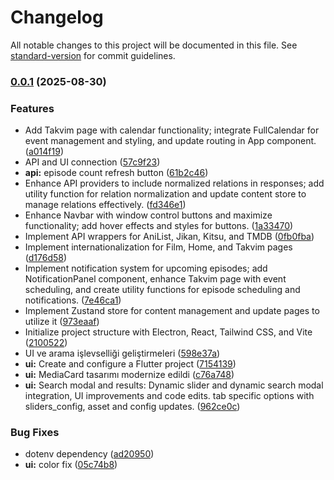 # Changelog

All notable changes to this project will be documented in this file. See [standard-version](https://github.com/conventional-changelog/standard-version) for commit guidelines.

### [0.0.1](https://github.com/macidko/Watchflow/compare/v0.9.1...v0.0.1) (2025-08-30)


### Features

* Add Takvim page with calendar functionality; integrate FullCalendar for event management and styling, and update routing in App component. ([a014f19](https://github.com/macidko/Watchflow/commit/a014f19484808798293635f3698bdd9d4b757a17))
* API and UI connection ([57c9f23](https://github.com/macidko/Watchflow/commit/57c9f237b206f54d2b758896eed6f00ef963e400))
* **api:** episode count refresh button ([61b2c46](https://github.com/macidko/Watchflow/commit/61b2c464838659417229724b1337bc1c99ff5627))
* Enhance API providers to include normalized relations in responses; add utility function for relation normalization and update content store to manage relations effectively. ([fd346e1](https://github.com/macidko/Watchflow/commit/fd346e1eaff91231f8af6bc08766b4976b332f66))
* Enhance Navbar with window control buttons and maximize functionality; add hover effects and styles for buttons. ([1a33470](https://github.com/macidko/Watchflow/commit/1a33470cdb2cf74e6f0cc422161647ed7f966672))
* Implement API wrappers for AniList, Jikan, Kitsu, and TMDB ([0fb0fba](https://github.com/macidko/Watchflow/commit/0fb0fbaa0373c379b2be0508195a73bf4997ba79))
* Implement internationalization for Film, Home, and Takvim pages ([d176d58](https://github.com/macidko/Watchflow/commit/d176d58428c12dd12d2ab71a3a3be0be1d009e53))
* Implement notification system for upcoming episodes; add NotificationPanel component, enhance Takvim page with event scheduling, and create utility functions for episode scheduling and notifications. ([7e46ca1](https://github.com/macidko/Watchflow/commit/7e46ca1600c8a7f0c6323f62cf1e05d053c2be32))
* Implement Zustand store for content management and update pages to utilize it ([973eaaf](https://github.com/macidko/Watchflow/commit/973eaaf50a875bba1def908d68fa2b43ab1d2dc0))
* Initialize project structure with Electron, React, Tailwind CSS, and Vite ([2100522](https://github.com/macidko/Watchflow/commit/210052223c3840059479490e46b903ace644a28f))
* UI ve arama işlevselliği geliştirmeleri ([598e37a](https://github.com/macidko/Watchflow/commit/598e37ad4d783a5ade4d66855e02e70db93d0737))
* **ui:** Create and configure a Flutter project ([7154139](https://github.com/macidko/Watchflow/commit/715413979e2be798c095b547bd275ea22a8f76a5))
* **ui:** MediaCard tasarımı modernize edildi ([c76a748](https://github.com/macidko/Watchflow/commit/c76a74809c41a01446b54ec4045856f451fed0d2))
* **ui:** Search modal and results: Dynamic slider and dynamic search modal integration, UI improvements and code edits. tab specific options with sliders_config, asset and config updates. ([962ce0c](https://github.com/macidko/Watchflow/commit/962ce0c50e37875879c81673bdb76ea04794d040))


### Bug Fixes

* dotenv dependency ([ad20950](https://github.com/macidko/Watchflow/commit/ad209509f20adecfc8d12db449e1ff606c38d3c2))
* **ui:** color fix ([05c74b8](https://github.com/macidko/Watchflow/commit/05c74b8cee240822c0122f532037e816845388e8))
